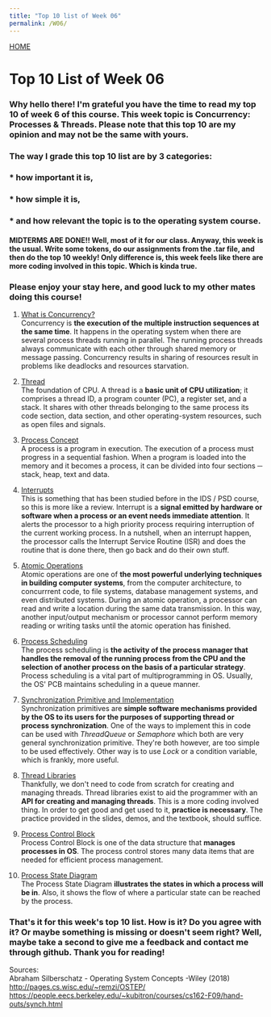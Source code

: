 ```yaml
---
title: "Top 10 list of Week 06"
permalink: /W06/
---
```


[HOME](../)

# Top 10 List of Week 06

### Why hello there! I'm grateful you have the time to read my top 10 of week 6 of this course. This week topic is **Concurrency: Processes & Threads**. Please note that this top 10 are my opinion and may not be the same with yours.
### The way I grade this top 10 list are by 3 categories:
### * how important it is,
### * how simple it is,
### * and how relevant the topic is to the operating system course.
#### MIDTERMS ARE DONE!! Well, most of it for our class. Anyway, this week is the usual. Write some tokens, do our assignments from the .tar file, and then do the top 10 weekly! Only difference is, this week feels like there are more coding involved in this topic. Which is kinda true.
### Please enjoy your stay here, and good luck to my other mates doing this course!

1. [What is Concurrency?](https://www.geeksforgeeks.org/concurrency-in-operating-system/) <br>
Concurrency is **the execution of the multiple instruction sequences at the same time**. It happens in the operating system when there are several process threads running in parallel. The running process threads always communicate with each other through shared memory or message passing. Concurrency results in sharing of resources result in problems like deadlocks and resources starvation.

2. [Thread](https://www.geeksforgeeks.org/thread-in-operating-system/) <br>
The foundation of CPU. A thread is a **basic unit of CPU utilization**; it comprises a thread ID, a program counter (PC), a register set, and a stack. It shares with other threads belonging to the same process its code section, data section, and other operating-system resources, such as open files and signals.

3. [Process Concept](https://www.tutorialspoint.com/operating_system/os_processes.htm) <br>
A process is a program in execution. The execution of a process must progress in a sequential fashion. When a program is loaded into the memory and it becomes a process, it can be divided into four sections ─ stack, heap, text and data.

4. [Interrupts](https://www.geeksforgeeks.org/interrupts/) <br>
This is something that has been studied before in the IDS / PSD course, so this is more like a review. Interrupt is a **signal emitted by hardware or software when a process or an event needs immediate attention**. It alerts the processor to a high priority process requiring interruption of the current working process. In a nutshell, when an interrupt happen, the processor calls the Interrupt Service Routine (ISR) and does the routine that is done there, then go back and do their own stuff.

5. [Atomic Operations](http://pages.cs.wisc.edu/~remzi/OSTEP/threads-intro.pdf) <br>
Atomic operations are one of **the most powerful underlying techniques in building computer systems**, from the computer architecture, to concurrrent code, to file systems, database management systems, and even distributed systems. During an atomic operation, a processor can read and write a location during the same data transmission. In this way, another input/output mechanism or processor cannot perform memory reading or writing tasks until the atomic operation has finished. 

6. [Process Scheduling](https://www.tutorialspoint.com/operating_system/os_process_scheduling.htm) <br>
The process scheduling is **the activity of the process manager that handles the removal of the running process from the CPU and the selection of another process on the basis of a particular strategy**. Process scheduling is a vital part of multiprogramming in OS. Usually, the OS' PCB maintains scheduling in a queue manner.

7. [Synchronization Primitive and Implementation](https://stackoverflow.com/questions/8017507/definition-of-synchronization-primitive) <br>
Synchronization primitives are **simple software mechanisms provided by the OS to its users for the purposes of supporting thread or process synchronization**. One of the ways to implement this in code can be used with _ThreadQueue_ or _Semaphore_ which both are very general synchronization primitive. They're both however, are too simple to be used effectively. Other way is to use _Lock_ or a condition variable, which is frankly, more useful.

8. [Thread Libraries](http://pages.cs.wisc.edu/~remzi/OSTEP/threads-api.pdf) <br>
Thankfully, we don't need to code from scratch for creating and managing threads. Thread libraries exist to aid the programmer with an **API for creating and managing threads**. This is a more coding involved thing. In order to get good and get used to it, **practice is necessary**. The practice provided in the slides, demos, and the textbook, should suffice.

9. [Process Control Block](https://www.tutorialspoint.com/what-is-process-control-block-pcb) <br>
Process Control Block is one of the data structure that **manages processes in OS**. The process control stores many data items that are needed for efficient process management.

10. [Process State Diagram](https://www.includehelp.com/operating-systems/process-state-diagram.aspx) <br>
The Process State Diagram **illustrates the states in which a process will be in**. Also, it shows the flow of where a particular state can be reached by the process.


### That's it for this week's top 10 list. How is it? Do you agree with it? Or maybe something is missing or doesn't seem right? Well, maybe take a second to give me a feedback and contact me through github. Thank you for reading!

Sources: <br>
Abraham Silberschatz - Operating System Concepts -Wiley (2018) <br>
http://pages.cs.wisc.edu/~remzi/OSTEP/ <br>
https://people.eecs.berkeley.edu/~kubitron/courses/cs162-F09/hand-outs/synch.html <br>